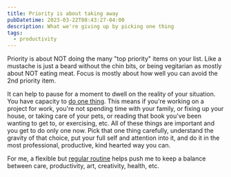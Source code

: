 ```yaml
---
title: Priority is about taking away
pubDatetime: 2023-03-22T08:43:27-04:00
description: What we're giving up by picking one thing
tags:
  - productivity
---
```


Priority is about NOT doing the many "top priority" items on your list. Like a
mustache is just a beard without the chin bits, or being vegitarian as mostly
about NOT eating meat. Focus is mostly about how well you can avoid the 2nd
priority item.

It can help to pause for a moment to dwell on the reality of your situation. You
have capacity to [do one thing](single-tasking-in-a-multi-tasking-world). This
means if you're working on a project for work, you're not spending time with
your family, or fixing up your house, or taking care of your pets, or reading
that book you've been wanting to get to, or exercising, etc. All of these things
are important and you get to do only one now. Pick that one thing carefully,
understand the gravity of that choice, put your full self and attention into it,
and do it in the most professional, productive, kind hearted way you can.

For me, a flexible but [regular routine](annual-routines-review) helps push me to keep a balance between
care, productivity, art, creativity, health, etc.
